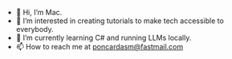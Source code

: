 - 👋 Hi, I’m Mac.  
- 👀 I’m interested in creating tutorials to make tech accessible to everybody.  
- 🌱 I’m currently learning C# and running LLMs locally.
- 📫 How to reach me at poncardasm@fastmail.com

<!---
poncardasm/poncardasm is a ✨ special ✨ repository because its `README.md` (this file) appears on your GitHub profile.
You can click the Preview link to take a look at your changes.
--->
